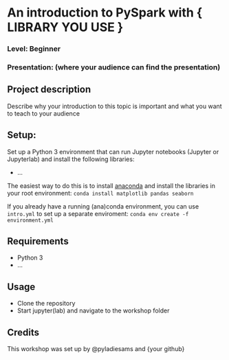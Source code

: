 
# An introduction to PySpark with { LIBRARY YOU USE } 
### Level: Beginner
### Presentation: (where your audience can find the presentation)

## Project description
Describe why your introduction to this topic is important and what you want to teach to your audience


## Setup:
Set up a Python 3 environment that can run Jupyter notebooks (Jupyter or Jupyterlab) and install the following libraries:
* ...

The easiest way to do this is to install [anaconda](https://www.anaconda.com/distribution/) and install the libraries in your root environment:
```conda install matplotlib pandas seaborn```

If you already have a running (ana)conda environment, you can use `intro.yml` to set up a separate enviroment:
```conda env create -f environment.yml```

## Requirements
* Python 3
* ...

## Usage
* Clone the repository
* Start jupyter(lab) and navigate to the workshop folder

## Credits
This workshop was set up by @pyladiesams and {your github}
